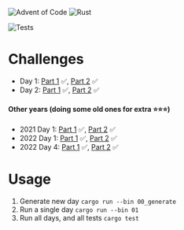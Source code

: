 ![Advent of Code](https://community.alteryx.com/t5/image/serverpage/image-id/269381iE1288FAEB30E4EDA?v=v2)
![Rust](https://img.shields.io/badge/rust-%23000000.svg?style=for-the-badge&logo=rust&logoColor=white)

![Tests](https://github.com/jyelewis/advent-of-code-2023/actions/workflows/tests.yml/badge.svg)

# Challenges
* Day 1: [Part 1](/src/bin/01a.rs) ✅, [Part 2](/src/bin/01b.rs) ✅
* Day 2: [Part 1](/src/bin/02.rs) ✅, [Part 2](/src/bin/02.rs) ✅


#### Other years (doing some old ones for extra ⭐️⭐️⭐️️)
* 2021 Day 1: [Part 1](/src/bin/2021_01a.rs) ✅, [Part 2](/src/bin/2021_01b.rs) ✅
* 2022 Day 1: [Part 1](/src/bin/2022_01.rs) ✅, [Part 2](/src/bin/2022_01.rs) ✅
* 2022 Day 4: [Part 1](/src/bin/2022_04.rs) ✅, [Part 2](/src/bin/2022_04.rs) ✅

# Usage
1. Generate new day `cargo run --bin 00_generate`
2. Run a single day `cargo run --bin 01`
3. Run all days, and all tests `cargo test`

